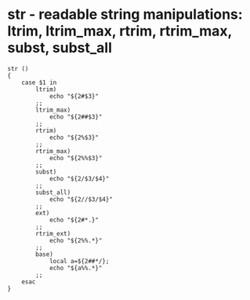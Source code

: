 str - readable string manipulations: ltrim, ltrim_max, rtrim, rtrim_max, subst, subst_all
====


```
str () 
{ 
    case $1 in 
        ltrim)
            echo "${2#$3}"
        ;;
        ltrim_max)
            echo "${2##$3}"
        ;;
        rtrim)
            echo "${2%$3}"
        ;;
        rtrim_max)
            echo "${2%%$3}"
        ;;
        subst)
            echo "${2/$3/$4}"
        ;;
        subst_all)
            echo "${2//$3/$4}"
        ;;
        ext)
            echo "${2#*.}"
        ;;
        rtrim_ext)
            echo "${2%%.*}"
        ;;
        base)
            local a=${2##*/};
            echo "${a%%.*}"
        ;;
    esac
}
```
